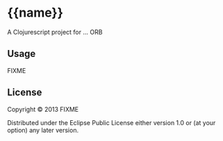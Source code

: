 # {{name}}

A Clojurescript project for ... ORB

## Usage

FIXME

## License

Copyright © 2013 FIXME

Distributed under the Eclipse Public License either version 1.0 or (at
your option) any later version.
